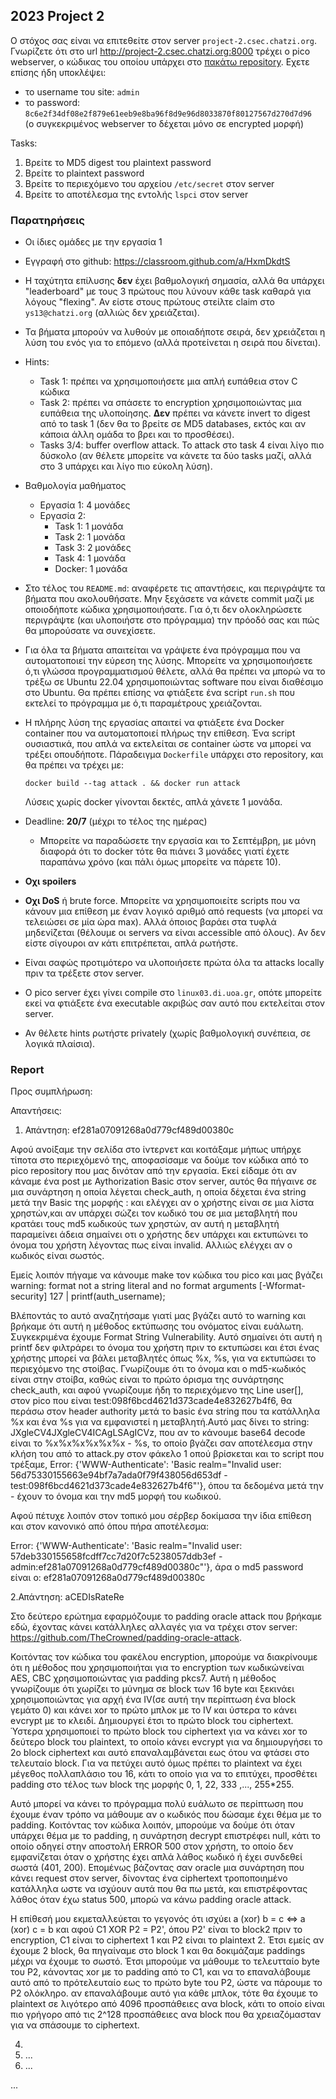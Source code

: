 ## 2023 Project 2

Ο στόχος σας είναι να επιτεθείτε στον server `project-2.csec.chatzi.org`.
Γνωρίζετε ότι στο url http://project-2.csec.chatzi.org:8000
τρέχει o pico webserver, ο κώδικας του οποίου
υπάρχει στο [πακάτω repository](https://github.com/chatziko/pico).
Εχετε επίσης ήδη υποκλέψει:
- το username του site: `admin`
- το password: `8c6e2f34df08e2f879e61eeb9e8ba96f8d9e96d8033870f80127567d270d7d96`  
  (ο συγκεκριμένος webserver το δέχεται μόνο σε encrypted μορφή)

Tasks:

1. Βρείτε το MD5 digest του plaintext password
1. Βρείτε το plaintext password
1. Βρείτε το περιεχόμενο του αρχείου `/etc/secret` στον server
1. Βρείτε το αποτέλεσμα της εντολής `lspci` στον server




### Παρατηρήσεις

- Οι ίδιες ομάδες με την εργασία 1
- Εγγραφή στο github: https://classroom.github.com/a/HxmDkdtS

- Η ταχύτητα επίλυσης __δεν__ έχει βαθμολογική σημασία, αλλά θα υπάρχει "leaderboard"
  με τους 3 πρώτους που λύνουν κάθε task καθαρά για λόγους "flexing". Αν είστε στους
  πρώτους στείλτε claim στο `ys13@chatzi.org` (αλλιώς δεν χρειάζεται).

- Τα βήματα μπορούν να λυθούν με οποιαδήποτε σειρά, δεν χρειάζεται
  η λύση του ενός για το επόμενο (αλλά προτείνεται η σειρά που δίνεται).

- Hints:
  - Task 1: πρέπει να χρησιμοποιήσετε μια απλή ευπάθεια στον C κώδικα
  - Task 2: πρέπει να σπάσετε το encryption χρησιμοποιώντας μια ευπάθεια της υλοποίησης. __Δεν__
       πρέπει να κάνετε invert το digest από το task 1 (δεν θα το βρείτε
       σε MD5 databases, εκτός και αν κάποια άλλη ομάδα το βρει και το προσθέσει).
  - Tasks 3/4: buffer overflow attack. Το attack στο task 4 είναι λίγο πιο δύσκολο (αν θέλετε μπορείτε να κάνετε τα δύο tasks μαζί, αλλά στο 3 υπάρχει και λίγο πιο εύκολη λύση).

- Βαθμολογία μαθήματος
    - Εργασία 1: 4 μονάδες
    - Εργασία 2:
      - Task 1: 1 μονάδα
      - Task 2: 1 μονάδα
      - Task 3: 2 μονάδες
      - Task 4: 1 μονάδα
      - Docker: 1 μονάδα

- Στο τέλος του `README.md`: αναφέρετε τις απαντήσεις, και περιγράψτε τα βήματα που ακολουθήσατε. Μην ξεχάσετε να κάνετε commit μαζί με οποιοδήποτε κώδικα χρησιμοποιήσατε.
    Για ό,τι δεν ολοκληρώσετε περιγράψτε (και υλοποιήστε στο πρόγραμμα) την πρόοδό σας και πώς θα μπορούσατε να συνεχίσετε.

- Για όλα τα βήματα απαιτείται να γράψετε ένα πρόγραμμα που να αυτοματοποιεί την εύρεση της λύσης.
  Μπορείτε να χρησιμοποιήσετε ό,τι γλώσσα προγραμματισμού θέλετε, αλλά θα πρέπει να μπορώ να το τρέξω
  σε Ubuntu 22.04 χρησιμοποιώντας software που είναι διαθέσιμο στο Ubuntu. Θα πρέπει επίσης
  να φτιάξετε ένα script `run.sh` που εκτελεί το πρόγραμμα με ό,τι παραμέτρους χρειάζονται.

- Η πλήρης λύση της εργασίας απαιτεί να φτιάξετε ένα Docker container που να αυτοματοποιεί πλήρως την επίθεση. Ένα script ουσιαστικά, που απλά να εκτελείται σε container
ώστε να μπορεί να τρέξει οπουδήποτε. Πάραδειγμα `Dockerfile` υπάρχει στο repository,
και θα πρέπει να τρέχει με:
  ```
  docker build --tag attack . && docker run attack
  ```
  Λύσεις χωρίς docker γίνονται δεκτές, απλά χάνετε 1 μονάδα.

- Deadline: __20/7__ (μέχρι το τέλος της ημέρας)
  - Μπορείτε να παραδώσετε την εργασία και το Σεπτέμβρη, με μόνη διαφορά
  ότι το docker τότε θα πιάνει 3 μονάδες γιατί έχετε παραπάνω χρόνο
  (και πάλι όμως μπορείτε να πάρετε 10).

- __Οχι spoilers__

- __Οχι DoS__ ή brute force. Μπορείτε να χρησιμοποιείτε scripts που να κάνουν μια επίθεση με έναν λογικό αριθμό από requests (να μπορεί να τελειώσει σε μία ώρα max). Aλλά όποιος βαράει στα τυφλά μηδενίζεται
   (θέλουμε οι servers να είναι accessible από όλους). Αν δεν είστε σίγουροι αν κάτι επιτρέπεται, απλά ρωτήστε.

- Είναι σαφώς προτιμότερο να υλοποιήσετε πρώτα όλα τα attacks locally πριν τα τρέξετε στον server.

- Ο pico server έχει γίνει compile στο `linux03.di.uoa.gr`, οπότε μπορείτε εκεί να φτιάξετε
  ένα executable ακριβώς σαν αυτό που εκτελείται στον server.

- Αν θέλετε hints ρωτήστε privately (χωρίς βαθμολογική συνέπεια, σε λογικά πλαίσια).




### Report

Προς συμπλήρωση:

Απαντήσεις:
1. Απάντηση: ef281a07091268a0d779cf489d00380c

 Αφού ανοίξαμε την σελίδα στο ίντερνετ και κοιτάξαμε μήπως υπήρχε τίποτα στο περιεχόμενό της, αποφασίσαμε να δούμε τον κώδικα από το pico repository που μας δινόταν από την εργασία. Εκεί είδαμε ότι αν κάναμε ένα post με Aythorization Basic στον server, αυτός θα πήγαινε σε μια συνάρτηση η οποία λέγεται check_auth, η οποία δέχεται ένα string μετά την Basic της μορφής <username>:<encrypted-password> και ελέγχει αν ο χρήστης είναι σε μια λίστα χρηστών,και αν υπάρχει σώζει τον κωδικό του σε μια μεταβλητή που κρατάει τους md5 κωδικούς των χρηστών, αν αυτή η μεταβλητή παραμείνει άδεια σημαίνει οτι ο χρήστης δεν υπάρχει και εκτυπώνει το όνομα του χρήστη λέγοντας πως είναι invalid. Αλλιώς ελέγχει αν ο κωδικός είναι σωστός.

Εμείς λοιπόν πήγαμε να κάνουμε make τον κώδικα του pico και μας βγάζει warning:
format not a string literal and no format arguments [-Wformat-security]
  127 |     printf(auth_username);

  Βλέποντάς το αυτό αναζητήσαμε γιατί μας βγάζει αυτό το warning και βρήκαμε ότι αυτή η μέθοδος εκτύπωσης του ονόματος είναι ευάλωτη. Συγκεκριμένα έχουμε Format String Vulnerability. Αυτό σημαίνει ότι αυτή η printf δεν φιλτράρει το όνομα του χρήστη πριν το εκτυπώσει και έτσι ένας χρήστης μπορεί να βάλει μεταβλητές όπως %x, %s, για να εκτυπώσει το περιεχόμενο της στοίβας. Γνωρίζουμε ότι το όνομα και ο md5-κωδικός είναι στην στοίβα, καθώς είναι το πρώτο όρισμα της συνάρτησης check_auth, και αφού γνωρίζουμε ήδη το περιεχόμενο της Line user[], στον pico που είναι test:098f6bcd4621d373cade4e832627b4f6, θα περάσω στον header authority μετά το basic ένα string που τα κατάλληλα %x και ένα %s για να εμφανιστεί η μεταβλητή.Αυτό μας δίνει το string: JXgleCV4JXgleCV4ICAgLSAgICVz, που αν το κάνουμε base64 decode είναι το %x%x%x%x%x%x   -   %s, το οποίο βγάζει σαν αποτέλεσμα στην κλήση του από  το attack.py στον φάκελο 1 οπού βρίσκεται και το script που τρέξαμε,
  Error: {'WWW-Authenticate': 'Basic realm="Invalid user: 56d75330155663e94bf7a7ada0f79f438056d653df   -   test:098f6bcd4621d373cade4e832627b4f6"'}, όπου τα δεδομένα 
  μετά την - έχουν το όνομα και την md5 μορφή του κωδικού.

   Αφού πέτυχε λοιπόν στον τοπικό μου σέρβερ δοκίμασα την ίδια επίθεση και στον κανονικό από όπου πήρα αποτέλεσμα:

   Error: {'WWW-Authenticate': 'Basic realm="Invalid user: 57deb330155658fcdff7cc7d20f7c5238057ddb3ef   -   admin:ef281a07091268a0d779cf489d00380c"'},
    άρα ο md5 password είναι ο: ef281a07091268a0d779cf489d00380c
   

2.Απάντηση: aCEDIsRateRe
  
Στο δεύτερο ερώτημα εφαρμόζουμε το padding oracle attack που βρήκαμε εδώ, έχοντας κάνει κατάλληλες αλλαγές για να τρέχει στον server: https://github.com/TheCrowned/padding-oracle-attack.

  Κοιτόντας τον κώδικα του φακέλου encryption, μπορούμε να διακρίνουμε ότι η μέθοδος που χρησιμοποιήται για το encryption των κωδικώνείναι AES, CBC χρησιμοποιώντας για padding pkcs7. Αυτή η μέθοδος γνωρίζουμε ότι χωρίζει το μύνημα σε block των 16 byte και ξεκινάει χρησιμοποιώντας για αρχή ένα IV(σε αυτή την περίπτωση ένα block γεμάτο 0) και κάνει xor το πρώτο μπλοκ με το IV και ύστερα το κάνει eνcrypt με το κλειδί. Δημιουργεί έτσι το πρώτο block του ciphertext. Ύστερα χρησιμοποιεί το πρώτο block του ciphertext για να κάνει xor το δεύτερο block του plaintext, το οποίο κάνει eνcrypt για να δημιουργήσει το 2ο block ciphertext και αυτό επαναλαμβάνεται εως ότου να φτάσει στο τελευταίο block. Για να πετύχει αυτό όμως πρέπει το plaintext να έχει μέγεθος πολλαπλάσιο του 16, κάτι το οποίο για να το επιτύχει, προσθέτει padding στο τέλος των block της μορφής 0, 1, 22, 333 ,..., 255*255.

  Αυτό μπορεί να κάνει το πρόγραμμα πολύ ευάλωτο σε περίπτωση που έχουμε έναν τρόπο να μάθουμε αν ο κωδικός που δώσαμε έχει θέμα με το padding. Κοιτόντας τον κώδικα λοιπόν, μπορούμε να δούμε ότι όταν υπάρχει θέμα με το padding, η συνάρτηση decrypt επιστρέφει null, κάτι το οποίο οδηγεί στην αποστολή ERROR 500 στον χρήστη, το οποίο δεν εμφανίζεται όταν ο χρήστης έχει απλά λάθος κωδικό ή έχει συνδεθεί σωστά (401, 200). Επομένως βάζοντας σαν oracle μια συνάρτηση που κάνει request στον server, δίνοντας ένα ciphertext τροποποιημένο κατάλληλα ωστε να ισχύουν αυτά που θα πω μετά, και επιστρέφοντας λάθος όταν έχω status 500, μπορώ να κάνω padding oracle attack.

  Η επίθεσή μου εκμεταλλεύεται το γεγονός ότι ισχύει  a (xor) b = c <=> a (xor) c = b και αφού C1 XOR P2 = P2', όπου P2'  είναι το block2 πριν το encryption, C1 είναι το ciphertext 1 και P2 είναι το plaintext 2. Έτσι εμείς αν έχουμε 2 block, θα πηγαίναμε στο block 1 και θα δοκιμάζαμε paddings μέχρι να έχουμε το σωστό. Έτσι μπορούμε να μάθουμε το τελευτταίο byte του P2, κάνοντας xor με το padding από το C1, και να το επαναλάβουμε αυτό από το πρότελευταίο εως το πρώτο byte του P2, ώστε να πάρουμε το P2 ολόκληρο. αν επαναλάβουμε αυτό για κάθε μπλοκ, τότε θα έχουμε το plaintext σε λιγότερο από 4096 προσπάθειες ανα block, κάτι το οποίο είναι πιο γρήγορο από τις 2^128 προσπάθειες ανα block που θα χρειαζόμασταν για να σπάσουμε το ciphertext.
  
4. 
5. ...
6. ...

...

